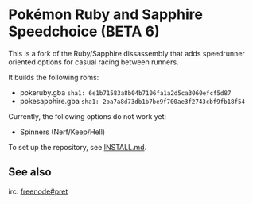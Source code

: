 # Pokémon Ruby and Sapphire Speedchoice (BETA 6)

This is a fork of the Ruby/Sapphire dissassembly that adds speedrunner oriented options for casual racing between runners.

It builds the following roms:

* pokeruby.gba `sha1: 6e1b71583a8b04b7106fa1a2d5ca3060efcf5d87`
* pokesapphire.gba `sha1: 2ba7a8d73db1b7be9f700ae3f2743cbf9fb18f54`

Currently, the following options do not work yet:

* Spinners (Nerf/Keep/Hell)

To set up the repository, see [INSTALL.md](INSTALL.md).

## See also

irc: [freenode#pret][irc]

[irc]: https://kiwiirc.com/client/irc.freenode.net/?#pret
